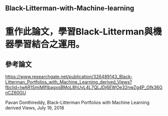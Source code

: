 ## Black-Litterman-with-Machine-learning

#  重作此論文，學習Black-Litterman與機器學習結合之運用。

## 參考論文
https://www.researchgate.net/publication/326489143_Black-Litterman_Portfolios_with_Machine_Learning_derived_Views?fbclid=IwAR1SmjMIfIbagxsBMoL8hUvL4L7QLJDj6EWOe32nwZg4P_Gfk36GnCZ60GU

Pavan Donthireddy, Black-Litterman Portfolios with Machine Learning derived Views, July 19, 2018
